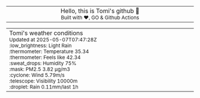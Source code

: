 
<div align="center">
<table>
<tbody>
<td align="center">
<img width="2000" height="0"><br>
Hello, this is Tomi's github 👋<br>
<sup>Built with ❤️, GO & Github Actions</sup><br>
<img width="2000" height="0">
</td>
</tbody>
</table>
</div>
<table>
<tbody>
<td align="left">
<img width="2000" height="0"><br>
Tomi's weather conditions<br>
<sup>Updated at 2025-05-07T07:47:28Z</sup><br>
<sup>:low_brightness: Light Rain</sup><br>
<sup>:thermometer: Temperature 35.34 </sup><br>
<sup>:thermometer: Feels like 42.34</sup><br>
<sup>:sweat_drops: Humidity 75%</sup><br>
<sup>:mask: PM2.5 3.82 μg/m3</sup><br>
<sup>:cyclone: Wind 5.79m/s </sup><br>
<sup>:telescope: Visibility 10000m </sup><br>
<sup>:droplet: Rain 0.11mm/last 1h </sup><br>
<img width="2000" height="0">
</td>
<td align="left">
<img width="2000" height="0"><br>
<br>
<img width="2000" height="0">
</td>
</tbody>
</table>
</div>
    